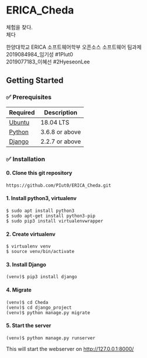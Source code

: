 # ERICA_Cheda
체험을 찾다.<br/>
체다

한양대학교 ERICA 소프트웨어학부 오픈소스 소프트웨어 팀과제<br/>
2019084984_임기성 #1PIut0<br/>
2019077183_이혜선 #2HyeseonLee<br/>


## Getting Started

### ✅ Prerequisites

Required | Description
--|--
[Ubuntu](https://ubuntu.com/) | 18.04 LTS
[Python](https://www.python.org/downloads/) | 3.6.8 or above 
[Django](https://www.djangoproject.com/) | 2.2.7 or above

### ✅ Installation
#### 0. Clone this git repository
```
https://github.com/PIut0/ERICA_Cheda.git
```
#### 1. Install python3, virtualenv
```
$ sudo apt install python3
$ sudo apt-get install python3-pip
$ sudo pip3 install virtualenvwrapper
```
#### 2. Create virtualenv
```
$ virtualenv venv
$ source venv/bin/activate
```
<!-- Django is installed in virtualenv. So you have to make python virtaul environment. Then activate it. -->

#### 3. Install Django
```
(venv)$ pip3 install django
```
#### 4. Migrate
```
(venv)$ cd Cheda
(venv)$ cd django_project
(venv)$ python manage.py migrate
```
#### 5. Start the server
```
(venv)$ python manage.py runserver
```
This will start the webserver on http://127.0.0.1:8000/
